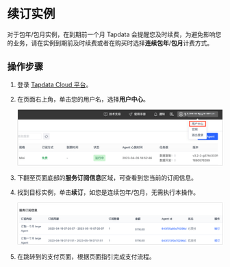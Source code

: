 # 续订实例

对于包年/包月实例，在到期前一个月 Tapdata 会提醒您及时续费，为避免影响您的业务，请在实例到期前及时续费或者在购买时选择**连续包年**/**包月**计费方式。



## 操作步骤

1. 登录 [Tapdata Cloud 平台](https://cloud.tapdata.net/console/v3/)。

2. 在页面右上角，单击您的用户名，选择**用户中心**。

   ![用户中心](../images/user_center.png)

3. 下翻至页面底部的**服务订阅信息**区域，可查看到您当前的订阅信息。

4. 找到目标实例，单击**续订**，如您是连续包年/包月，无需执行本操作。

   ![续订实例](../images/renew_subscribe.png)

5. 在跳转到的支付页面，根据页面指引完成支付流程。

